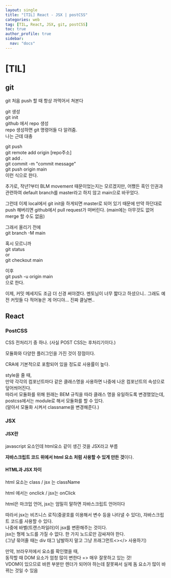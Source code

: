```yaml
---
layout: single
title: "[TIL] React - JSX | postCSS"
categories: web
tag: [TIL, React, JSX, git, postCSS]
toc: true
author_profile: true
sidebar:
  nav: "docs"
---
```


# [TIL]

## git

git 처음 push 할 때 항상 까먹어서 쳐본다

git 생성
<br>git init
<br>github 에서 repo 생성
<br>repo 생성하면 git 명령어들 다 알려줌.
<br>나는 근데 대충

git push
<br>git remote add origin [repo주소]
<br>git add .
<br>git commit -m "commit message"
<br>git push origin main
<br>이런 식으로 한다.

추가로, 작년?부터 BLM movement 때문이었는지는 모르겠지만, 어쨌든 흑인 인권과 관련하여 default branch를 master라고 하지 않고 main으로 바꾸었다.

그런데 이제 local에서 git init을 하게되면 master로 되어 있기 때문에 만약 하던대로 push 해버리면 github에서 pull request가 떠버린다. (main에는 아무것도 없어 merge 할 수도 없음)

그래서 올리기 전에
<br>git branch -M main

혹시 모르니까
<br>git status
<br>or
<br>git checkout main

이후
<br>git push -u origin main
<br>으로 한다.

이제, 커밋 메세지도 조금 더 신경 써야겠다. 멘토님이 너무 짧다고 하셨으니.. 그래도 예전 커밋들 다 적어놓은 게 어디야... 진짜 클날뻔..

## React

### PostCSS

CSS 전처리기 중 하나. (사실 POST CSS는 후처리기이다.)

모듈화와 다양한 플러그인을 가진 것이 장점이다.

CRA에 기본적으로 포함되어 있을 정도로 사용률이 높다.

style을 줄 때,
<br>만약 각각의 컴포넌트마다 같은 클래스명을 사용하면
나중에 나온 컴포넌트의 속성으로 덮어씌어진다.
<br>따라서 모듈화를 위해 원래는 BEM 규칙을 따라 클래스 명을 유일하도록 변경했었는데,
<br>postcss에서는 module로 해서 모듈화를 할 수 있다.
<br>(알아서 모듈화 시켜서 classname을 변경해준다.)

### JSX

#### JSX란

javascript 요소인데 html요소 같이 생긴 것을 JSX라고 부름

**자바스크립트 코드 위에서 html 요소 처럼 사용할 수 있게 만든 것**이다.

#### HTML과 JSX 차이

html 요소는 class / jsx 는 className

html 에서는 onclick / jsx는 onClick

html은 마크업 언어, jsx는 엄밀히 말하면 자바스크립트 언어이다

따라서 jsx는 비즈니스 로직(중괄호를 이용해서 변수 등을 나타낼 수 있다), 자바스크립트 코드를 사용할 수 있다.
<br>나중에 바벨(트랜스파일러)이 jsx를 변환해주는 것이다.
<br>jsx는 형제 노드를 가질 수 없다.
한 가지 노드로만 감싸져야 한다.
<br>(그냥 묶어줄 때는 div 태그 남발하지 말고 그냥 프래그먼트<></> 사용하기)

만약, 브라우저에서 요소를 확인했을 때,
<br>동작할 때 DOM 요소가 엄청 많이 변한다 => 매우 잘못하고 있는 것!
<br>VDOM이 있으므로 바뀐 부분만 렌더가 되어야 하는데
잘못짜서 실제 돔 요소가 많이 바뀌는 것일 수 있음
